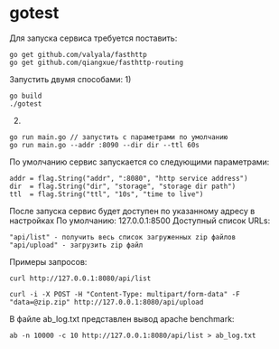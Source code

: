 # gotest

Для запуска сервиса требуется поставить:
```
go get github.com/valyala/fasthttp
go get github.com/qiangxue/fasthttp-routing
```

Запустить двумя способами:
1)
```
go build
./gotest
```

2)
```
go run main.go // запустить с параметрами по умолчанию
go run main.go --addr :8090 --dir dir --ttl 60s
```


По умолчанию сервис запускается со следующими параметрами:
```
addr = flag.String("addr", ":8080", "http service address")
dir  = flag.String("dir", "storage", "storage dir path")
ttl  = flag.String("ttl", "10s", "time to live")
```

После запуска сервис будет доступен по указанному адресу в настройках
По умолчанию: 127.0.0.1:8500
Доступный список URLs:
```
"api/list" - получить весь список загруженных zip файлов
"api/upload" - загрузить zip файл
```

Примеры запросов:

```
curl http://127.0.0.1:8080/api/list

curl -i -X POST -H "Content-Type: multipart/form-data" -F "data=@zip.zip" http://127.0.0.1:8080/api/upload
```

В файле ab_log.txt представлен вывод apache benchmark:
```
ab -n 10000 -c 10 http://127.0.0.1:8080/api/list > ab_log.txt
```
